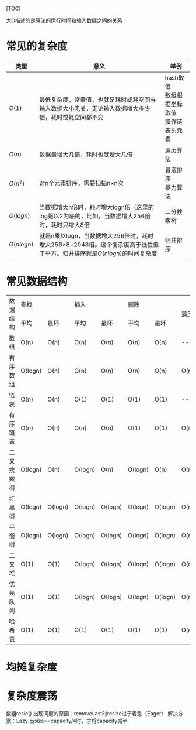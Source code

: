 [TOC]

大O描述的是算法的运行时间和输入数据之间的关系

# 常见的复杂度
|    类型    |                                                 意义                                                 |                   举例                    |
| --------- | --------------------------------------------------------------------------------------------------- | ----------------------------------------- |
| $O(1)$    | 最低复杂度，常量值，也就是耗时或耗空间与输入数据大小无关，无论输入数据增大多少倍，耗时或耗空间都不变                    | hash取值</br>数组根据坐标取值</br>操作链表头元素 |
| $O(n)$    | 数据量增大几倍，耗时也就增大几倍                                                                          | 遍历算法                                   |
| $O(n^2)$  | 对n个元素排序，需要扫描n×n次                                                                             | 冒泡排序</br>暴力算法                        |
| $O(logn)$ | 当数据增大n倍时，耗时增大logn倍（这里的log是以2为底的，比如，当数据增大256倍时，耗时只增大8倍                       | 二分搜索树                                  |
| $O(nlogn)$ | 就是n乘以logn，当数据增大256倍时，耗时增大256×8=2048倍。这个复杂度高于线性低于平方。归并排序就是$O(nlogn)$的时间复杂度 | 归并排序                                   |

# 常见数据结构
<table>
<tr>
<td rowspan="2">数据结构</td><td colspan="2">查找</td><td colspan="2">插入</td><td colspan="2">删除</td><td rowspan="2">遍历</td>
</tr>
<tr>
<td>平均</td><td>最坏</td><td>平均</td><td>最坏</td><td>平均</td><td>最坏</td>
</tr>
<tr>
<td>数组</td><td>O(n)</td><td>O(n)</td><td>O(n)</td><td>O(n)</td><td>O(n)</td><td>O(n)</td><td>--</td>
</tr>
<tr>
<td>有序数组</td><td>O(logn)</td><td>O(n)</td><td>O(n)</td><td>O(n)</td><td>O(n)</td><td>O(n)</td><td>O(n)</td>
</tr>
<tr>
<td>链表</td><td>O(n)</td><td>O(n)</td><td>O(1)</td><td>O(1)</td><td>O(1)</td><td>O(1)</td><td>--</td>
</tr>
<tr>
<td>有序链表</td><td>O(n)</td><td>O(n)</td><td>O(n)</td><td>O(n)</td><td>O(1)</td><td>O(1)</td><td>O(n)</td>
</tr>
<tr>
<td>二叉搜索树</td><td>O(logn)</td><td>O(n)</td><td>O(logn)</td><td>O(n)</td><td>O(logn)</td><td>O(n)</td><td>O(n)</td>
</tr>
<tr>
<td>红黑树</td><td>O(logn)</td><td>O(logn)</td><td>O(logn)</td><td>O(logn)</td><td>O(logn)</td><td>O(logn)</td><td>O(n)</td>
</tr>
<tr>
<td>平衡树</td><td>O(logn)</td><td>O(logn)</td><td>O(logn)</td><td>O(logn)</td><td>O(logn)</td><td>O(logn)</td><td>O(n)</td>
</tr>
<tr>
<td>二叉堆</td><td>O(1)</td><td>O(1)</td><td>O(logn)</td><td>O(logn)</td><td>O(logn)</td><td>O(logn)</td><td>O(n)</td>
</tr>
<tr>
<td>优先队列</td><td>O(1)</td><td>O(1)</td><td>O(logn)</td><td>O(logn)</td><td>O(logn)</td><td>O(logn)</td><td>O(n)</td>
</tr>
<tr>
<td>哈希表</td><td>O(1)</td><td>O(1)</td><td>O(1)</td><td>O(1)</td><td>O(1)</td><td>O(1)</td><td>O(n)</td>
</tr>
<table>


# 均摊复杂度

# 复杂度震荡
数组resie()
出现问题的原因：removeLast时resize过于着急（Eager）
解决方案：Lazy
当size==capacity/4时，才将capacity减半
